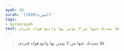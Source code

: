 ```yaml
---
ayah: 16
surah: '[[020|سورة]]'
tags:
- quran/ayah
text: فلا يصدنك عنها من لا يؤمن بها واتبع هواه فتردى
---
```

> فلا يصدنك عنها من لا يؤمن بها واتبع هواه فتردى
